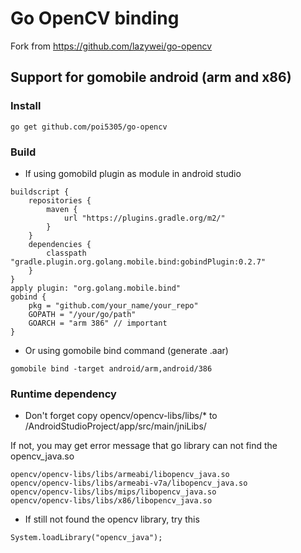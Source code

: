 Go OpenCV binding
==================

Fork from https://github.com/lazywei/go-opencv

## Support for gomobile android (arm and x86)

### Install

```
go get github.com/poi5305/go-opencv
```
### Build

- If using gomobild plugin as module in android studio
```
buildscript {
    repositories {
        maven {
            url "https://plugins.gradle.org/m2/"
        }
    }
    dependencies {
        classpath "gradle.plugin.org.golang.mobile.bind:gobindPlugin:0.2.7"
    }
}
apply plugin: "org.golang.mobile.bind"
gobind {
    pkg = "github.com/your_name/your_repo"
    GOPATH = "/your/go/path"
    GOARCH = "arm 386" // important
}
```

- Or using gomobile bind command (generate .aar)
```
gomobile bind -target android/arm,android/386
```

### Runtime dependency

- Don't forget copy opencv/opencv-libs/libs/* to /AndroidStudioProject/app/src/main/jniLibs/

If not, you may get error message that go library can not find the opencv_java.so 

```
opencv/opencv-libs/libs/armeabi/libopencv_java.so
opencv/opencv-libs/libs/armeabi-v7a/libopencv_java.so
opencv/opencv-libs/libs/mips/libopencv_java.so
opencv/opencv-libs/libs/x86/libopencv_java.so
```

- If still not found the opencv library, try this
```
System.loadLibrary("opencv_java");
```
